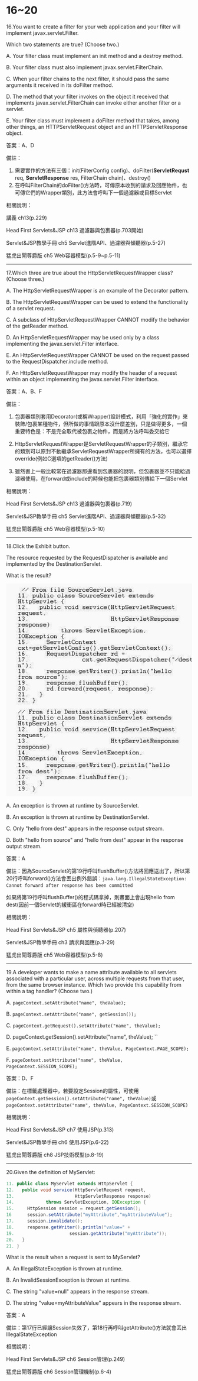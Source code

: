 16~20
========================
16.You want to create a filter for your web application and your filter will implement javax.servlet.Filter.
 
Which two statements are true? (Choose two.)

A.   Your filter class must implement an init method and a destroy method. 

B.   Your filter class must also implement javax.servlet.FilterChain.

C.   When your filter chains to the next filter, it should pass the same arguments it received in its doFilter method. 

D.   The method that your filter invokes on the object it received that implements javax.servlet.FilterChain can invoke either another filter or a servlet. 

E.   Your filter class must implement a doFilter method that takes, among other things, an HTTPServletRequest object and an HTTPServletResponse object.

<!--sec data-title="解析" data-id="section16_2" data-collapse=true ces-->
答案：A、D

備註：

1. 需要實作的方法有三個：init(FilterConfig config)、doFilter(**ServletRequst** req, **ServletResponse** res, FilterChain chain)、destroy()
2. 在呼叫FilterChain的doFilter()方法時，可傳原本收到的請求及回應物件，也可傳它們的Wrapper類別，此方法會呼叫下一個過濾器或目標Servlet

相關說明：

講義 ch13(p.229)

Head First Servlets&JSP ch13 過濾器與包裹器(p.703開始)

Servlet&JSP教學手冊 ch5 Servlet進階API、過濾器與傾聽器(p.5-27)

猛虎出閘尊爵版 ch5 Web容器模型(p.5-9~p.5-11)
<!--endsec-->

---
17.Which three are true about the HttpServletRequestWrapper class? (Choose three.)

A.   The HttpServletRequestWrapper is an example of the Decorator pattern. 

B.   The HttpServletRequestWrapper can be used to extend the functionality of a servlet request. 

C.   A subclass of HttpServletRequestWrapper CANNOT modify the behavior of the getReader method. 

D.   An HttpServletRequestWrapper may be used only by a class implementing the javax.servlet.Filter interface. 

E.   An HttpServletRequestWrapper CANNOT be used on the request passed to the RequestDispatcher.include method. 

F.   An HttpServletRequestWrapper may modify the header of a request within an object implementing the javax.servlet.Filter interface.

<!--sec data-title="解析" data-id="section17_2" data-collapse=true ces-->
答案：A、B、F

備註：

1. 包裹器類別套用Decorator(或稱Wrapper)設計模式，利用「強化的實作」來裝飾/包裹某種物件，但所做的事情跟原本沒什麼差別，只是做得更多，一個重要特色是：不是完全取代被包裹之物件，而是將方法呼叫委交給它

2. HttpServletRequestWrapper是ServletRequestWrapper的子類別，繼承它的類別可以原封不動繼承ServletRequestWrapper所擁有的方法，也可以選擇override(例如C選項的getReader()方法)

3. 雖然書上一般比較常在過濾器那邊看到包裹器的說明，但包裹器並不只能給過濾器使用，在forward或include的時候也能把包裹器類別傳給下一個Servlet


相關說明：

Head First Servlets&JSP ch13 過濾器與包裹器(p.719)

Servlet&JSP教學手冊 ch5 Servlet進階API、過濾器與傾聽器(p.5-32)

猛虎出閘尊爵版 ch5 Web容器模型(p.5-10)
<!--endsec-->

---
18.Click the Exhibit button. 

The resource requested by the RequestDispatcher is available and implemented by the DestinationServlet. 

What is the result?

![1504409131482](https://github.com/Carrie-Lai/Test/blob/master/media/15157.jpeg)

A.   An exception is thrown at runtime by SourceServlet. 

B.   An exception is thrown at runtime by DestinationServlet. 

C.   Only "hello from dest" appears in the response output stream. 

D.   Both "hello from source" and "hello from dest" appear in the response output stream.

<!--sec data-title="解析" data-id="section18_2" data-collapse=true ces-->
答案：A

備註：因為SourceServlet的第19行呼叫flushBuffer()方法將回應送出了，所以第20行呼叫forward()方法會丟出例外錯誤：`java.lang.IllegalStateException: Cannot forward after response has been committed`

如果將第19行呼叫flushBuffer()的程式碼拿掉，則畫面上會出現hello from dest(因前一個Servlet的緩衝區在forward時已經被清空)

相關說明：

Head First Servlets&JSP ch5 屬性與偵聽器(p.207)

Servlet&JSP教學手冊 ch3 請求與回應(p.3-29)

猛虎出閘尊爵版 ch5 Web容器模型(p.5-8)
<!--endsec-->

---
19.A developer wants to make a name attribute available to all servlets associated with a particular user, across multiple requests from that user, from the same browser instance. Which two provide this capability from within a tag handler? (Choose two.)

A.   `pageContext.setAttribute("name", theValue); `

B.   `pageContext.setAttribute("name", getSession()); `

C.   `pageContext.getRequest().setAttribute("name", theValue); `

D.   pageContext.getSession().setAttribute("name", theValue); ``

E.   `pageContext.setAttribute("name", theValue, PageContext.PAGE_SCOPE); `

F.   `pageContext.setAttribute("name", theValue, PageContext.SESSION_SCOPE);`

<!--sec data-title="解析" data-id="section19_2" data-collapse=true ces-->
答案：D、F

備註：在標籤處理器中，若要設定Session的屬性，可使用`pageContext.getSession().setAttribute("name", theValue)`或`pageContext.setAttribute("name", theValue, PageContext.SESSION_SCOPE)`

相關說明：

Head First Servlets&JSP ch7 使用JSP(p.313)

Servlet&JSP教學手冊 ch6 使用JSP(p.6-22)

猛虎出閘尊爵版 ch8 JSP技術模型(p.8-19)
<!--endsec-->

---
20.Given the definition of MyServlet:  

```java
11. public class MyServlet extends HttpServlet { 
12.   public void service(HttpServletRequest request, 
13.                       HttpServletResponse response) 
14.            throws ServletException, IOException { 
15.     HttpSession session = request.getSession(); 
16      session.setAttribute("myAttribute","myAttributeValue"); 
17.     session.invalidate(); 
18.     response.getWriter().println("value=" + 
19.                     session.getAttribute("myAttribute")); 
20.   } 
21. } 
```

What is the result when a request is sent to MyServlet?

A.   An IllegalStateException is thrown at runtime. 

B.   An InvalidSessionException is thrown at runtime. 

C.   The string "value=null" appears in the response stream. 

D.   The string "value=myAttributeValue" appears in the response stream.

<!--sec data-title="解析" data-id="section20_2" data-collapse=true ces-->
答案：A

備註：第17行已經讓Session失效了，第18行再呼叫getAttribute()方法就會丟出IllegalStateException

相關說明：

Head First Servlets&JSP ch6 Session管理(p.249)

猛虎出閘尊爵版 ch6 Session管理機制(p.6-4)
<!--endsec-->

